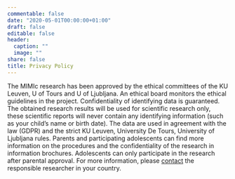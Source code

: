```yaml
---
commentable: false
date: "2020-05-01T00:00:00+01:00"
draft: false
editable: false
header:
  caption: ""
  image: ""
share: false
title: Privacy Policy
---
```


The MIMIc research has been approved by the ethical committees of the KU Leuven, U of Tours and U of Ljubljana. An ethical board monitors the ethical guidelines in the project. Confidentiality of identifying data is guaranteed. The obtained research results will be used for scientific research only, these scientific reports will never contain any identifying information (such as your child’s name or birth date). The data are used in agreement with the law (GDPR) and the strict KU Leuven, University De Tours, University of Ljubljana rules. Parents and participating adolescents can find more information on the procedures and the confidentiality of the research in information brochures. Adolescents can only participate in the research after parental approval. For more information, please [contact](http://www.projectmimic.eu/en/contact/) the responsible researcher in your country.